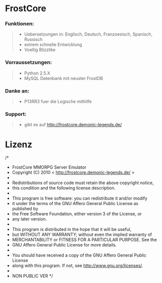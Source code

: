 # FrostCore
### Funktionen:
>- Uebersetzungen in: Englisch, Deutsch, Franzoesisch, Spanisch, Russisch 
>- extrem schnelle Entwicklung 
>- Voellig Blizzlike 

### Vorraussetzungen:
>- Python 2.5.X 
>- MySQL Datenbank mit neuster FrostDB 

### Danke an:
>- P13RR3 fuer die Logische mithilfe 

### Support:
>- gibt es auf http://frostcore.demonic-legends.de/ 

# Lizenz
 /* 
  * FrostCore MMORPG Server Emulator 
  * Copyright (C) 2010 < http://frostcore.demonic-legends.de/ > 
  * 
  * Redistributions of source code must retain the above copyright notice, 
  * this condition and the following license description. 
  * 
  * This program is free software: you can redistribute it and/or modify 
  * it under the terms of the GNU Affero General Public License as published by 
  * the Free Software Foundation, either version 3 of the License, or 
  * any later version. 
  * 
  * This program is distributed in the hope that it will be useful, 
  * but WITHOUT ANY WARRANTY; without even the implied warranty of 
  * MERCHANTABILITY or FITNESS FOR A PARTICULAR PURPOSE.  See the 
  * GNU Affero General Public License for more details. 
  *
  * You should have received a copy of the GNU Affero General Public License 
  * along with this program.  If not, see <http://www.gnu.org/licenses/>. 
  * 
  * NON PUBLIC VER 
  */ 